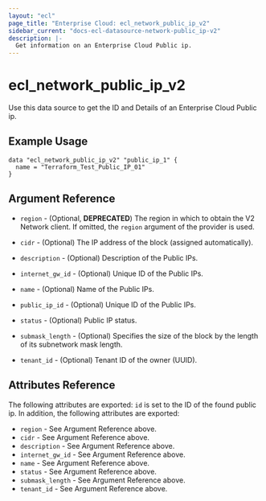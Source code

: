 ```yaml
---
layout: "ecl"
page_title: "Enterprise Cloud: ecl_network_public_ip_v2"
sidebar_current: "docs-ecl-datasource-network-public_ip-v2"
description: |-
  Get information on an Enterprise Cloud Public ip.
---
```


# ecl\_network\_public\_ip\_v2

Use this data source to get the ID and Details of an Enterprise Cloud Public ip.

## Example Usage

```hcl
data "ecl_network_public_ip_v2" "public_ip_1" {
  name = "Terraform_Test_Public_IP_01"
}
```

## Argument Reference

* `region` - (Optional, **DEPRECATED**) The region in which to obtain the V2 Network client.
    If omitted, the `region` argument of the provider is used.

* `cidr` - (Optional) The IP address of the block (assigned automatically).

* `description` - (Optional) Description of the Public IPs.

* `internet_gw_id` - (Optional) Unique ID of the Public IPs.

* `name` - (Optional) Name of the Public IPs.

* `public_ip_id` - (Optional) Unique ID of the Public IPs.	

* `status` - (Optional) Public IP status.

* `submask_length` - (Optional) Specifies the size of the block by the length of its subnetwork mask length.

* `tenant_id` - (Optional) Tenant ID of the owner (UUID).


## Attributes Reference

The following attributes are exported:
`id` is set to the ID of the found public ip. In addition, the following attributes are exported:

* `region` - See Argument Reference above.
* `cidr` - See Argument Reference above.
* `description` - See Argument Reference above.
* `internet_gw_id` - See Argument Reference above.
* `name` - See Argument Reference above.
* `status` - See Argument Reference above.
* `submask_length` - See Argument Reference above.
* `tenant_id` - See Argument Reference above.